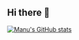 ## Hi there 👋
[![Manu's GitHub stats](https://github-readme-stats.vercel.app/api?username=manu-paul20)](https://github.com/anuraghazra/github-readme-stats)
